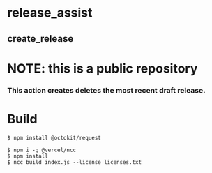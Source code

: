 # release_assist
## create_release

# NOTE: this is a public repository

### This action creates deletes the most recent draft release.


# Build 
```
$ npm install @octokit/request

$ npm i -g @vercel/ncc  
$ npm install
$ ncc build index.js --license licenses.txt
```
